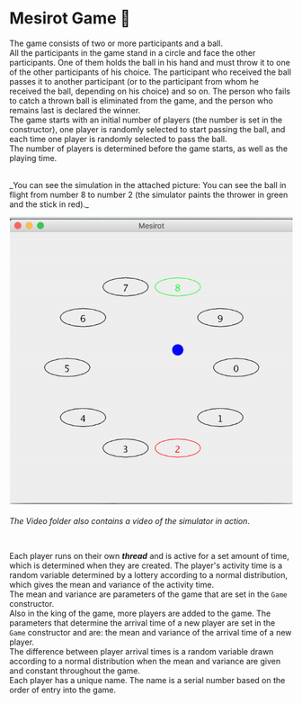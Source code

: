 # Mesirot Game :large_blue_circle: 
The game consists of two or more participants and a ball.<br/>
All the participants in the game stand in a circle and face the other participants. One of them holds the ball in his hand and must throw it to one of the other participants of his choice. The participant who received the ball passes it to another participant (or to the participant from whom he received the ball, depending on his choice) and so on. The person who fails to catch a thrown ball is eliminated from the game, and the person who remains last is declared the winner.<br/>
The game starts with an initial number of players (the number is set in the constructor), one player is randomly selected to start passing the ball, and each time one player is randomly selected to pass the ball.<br/>
The number of players is determined before the game starts, as well as the playing time.<br/>

<br/>
_You can see the simulation in the attached picture: You can see the ball in flight from number 8 to number 2 (the simulator paints the thrower in green and the stick in red)._

<br/>

![](image/MesirotGame.png)
<br/>

_The Video folder also contains a video of the simulator in action_.

<br/>

Each player runs on their own **_thread_** and is active for a set amount of time, which is determined when they are created. The player's activity time is a random variable determined by a lottery according to a normal distribution, which gives the mean and variance of the activity time.<br/>
The mean and variance are parameters of the game that are set in the `Game` constructor.<br/>
Also in the king of the game, more players are added to the game. The parameters that determine the arrival time of a new player are set in the `Game` constructor and are: the mean and variance of the arrival time of a new player.<br/>
The difference between player arrival times is a random variable drawn according to a normal distribution when the mean and variance are given and constant throughout the game.<br/>
Each player has a unique name. The name is a serial number based on the order of entry into the game.<br/>
